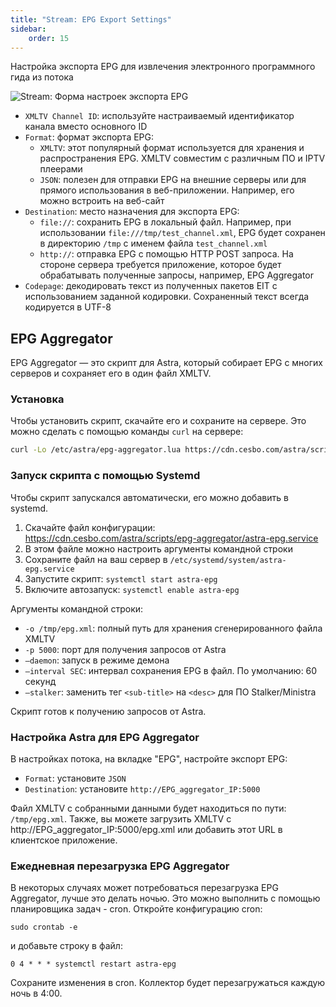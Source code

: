 ```yaml
---
title: "Stream: EPG Export Settings"
sidebar:
    order: 15
---
```


Настройка экспорта EPG для извлечения электронного программного гида из потока

![Stream: Форма настроек экспорта EPG](https://cdn.cesbo.com/help/astra/admin-guide/stream/epg.png)

- `XMLTV Channel ID`: используйте настраиваемый идентификатор канала вместо основного ID
- `Format`: формат экспорта EPG:
    - `XMLTV`: этот популярный формат используется для хранения и распространения EPG. XMLTV совместим с различным ПО и IPTV плеерами
    - `JSON`: полезен для отправки EPG на внешние серверы или для прямого использования в веб-приложении. Например, его можно встроить на веб-сайт
- `Destination`: место назначения для экспорта EPG:
    - `file://`: сохранить EPG в локальный файл. Например, при использовании `file:///tmp/test_channel.xml`, EPG будет сохранен в директорию `/tmp` с именем файла `test_channel.xml`
    - `http://`: отправка EPG с помощью HTTP POST запроса. На стороне сервера требуется приложение, которое будет обрабатывать полученные запросы, например, EPG Aggregator
- `Codepage`: декодировать текст из полученных пакетов EIT с использованием заданной кодировки. Сохраненный текст всегда кодируется в UTF-8

## EPG Aggregator

EPG Aggregator — это скрипт для Astra, который собирает EPG с многих серверов и сохраняет его в один файл XMLTV.

### Установка

Чтобы установить скрипт, скачайте его и сохраните на сервере. Это можно сделать с помощью команды `curl` на сервере:

```sh
curl -Lo /etc/astra/epg-aggregator.lua https://cdn.cesbo.com/astra/scripts/epg-aggregator/epg-aggregator.lua
```

### Запуск скрипта с помощью Systemd

Чтобы скрипт запускался автоматически, его можно добавить в systemd.

1. Скачайте файл конфигурации: https://cdn.cesbo.com/astra/scripts/epg-aggregator/astra-epg.service
2. В этом файле можно настроить аргументы командной строки
3. Сохраните файл на ваш сервер в `/etc/systemd/system/astra-epg.service`
4. Запустите скрипт: `systemctl start astra-epg`
5. Включите автозапуск: `systemctl enable astra-epg`

Аргументы командной строки:

- `-o /tmp/epg.xml`: полный путь для хранения сгенерированного файла XMLTV
- `-p 5000`: порт для получения запросов от Astra
- `–daemon`: запуск в режиме демона
- `–interval SEC`: интервал сохранения EPG в файл. По умолчанию: 60 секунд
- `–stalker`: заменить тег `<sub-title>` на `<desc>` для ПО Stalker/Ministra

Скрипт готов к получению запросов от Astra.

### Настройка Astra для EPG Aggregator

В настройках потока, на вкладке "EPG", настройте экспорт EPG:

- `Format`: установите `JSON`
- `Destination`: установите `http://EPG_aggregator_IP:5000`

Файл XMLTV с собранными данными будет находиться по пути: `/tmp/epg.xml`. Также, вы можете загрузить XMLTV с http://EPG_aggregator_IP:5000/epg.xml или добавить этот URL в клиентское приложение.

### Ежедневная перезагрузка EPG Aggregator

В некоторых случаях может потребоваться перезагрузка EPG Aggregator, лучше это делать ночью. Это можно выполнить с помощью планировщика задач - cron. Откройте конфигурацию cron:

```
sudo crontab -e
```

и добавьте строку в файл:

```
0 4 * * * systemctl restart astra-epg
```

Сохраните изменения в cron. Коллектор будет перезагружаться каждую ночь в 4:00.